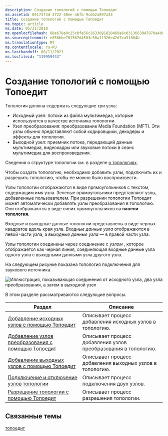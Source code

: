 ```yaml
---
description: Создание топологий с помощью Топоедит
ms.assetid: 04173f3d-3722-48ee-a6fb-9cdb2a897a33
title: Создание топологий с помощью Топоедит
ms.topic: article
ms.date: 05/31/2018
ms.openlocfilehash: 88e678e0c25cbfe56c2633091820468a6c0313663847870a4de5c912a5edae95
ms.sourcegitcommit: e858bbe701567d4583c50a11326e42d7ea51804b
ms.translationtype: MT
ms.contentlocale: ru-RU
ms.lasthandoff: 08/11/2021
ms.locfileid: "119959443"
---
```

# <a name="building-topologies-by-using-topoedit"></a>Создание топологий с помощью Топоедит

Топология должна содержать следующие три узла:

-   Исходный узел: потоки из файла мультимедиа, которые используются в качестве источника топологии.
-   Узел преобразования: преобразование Media Foundation (MFT). Эти узлы обычно представляют собой кодировщики, декодеры и эффекты для топологии.
-   Выходной узел: приемник потока, передающий данные мультимедиа, видеокадры или звуковые потоки в сеанс мультимедиа для воспроизведения.

Сведения о структуре топологии см. в разделе [о топологиях](about-topologies.md).

Чтобы создать топологию, необходимо добавить узлы, подключить их и разрешить топологию, чтобы ее можно было воспроизвести.

Узлы топологии отображаются в виде прямоугольников с текстом, содержащим имя узла. Зеленые прямоугольники представляют узлы, добавленные пользователем. При разрешении топологии Топоедит может автоматически добавлять узлы преобразования в топологию. Они отображаются в виде синих прямоугольников на **панели топология**.

Входные и выходные данные топологии представлены в виде черных квадратов вдоль края узла. *Входные данные узла* отображаются в левой части узла, а *выходные данные узла* — в правой части узла.

Узлы топологии соединены через соединение с *узлом* , которое отображается как черная линия, соединяющая входные данные узла одного узла с выходными данными узла другого узла.

На следующем рисунке показана топология подключения для звукового источника.

![Иллюстрация, показывающая соединения от исходного узла, два узла преобразования, а затем в выходной узел](images/e94b4cce-aa8a-497f-94c2-cc9dace17291.gif)

В этом разделе рассматриваются следующие вопросы.



| Раздел                                                                                          | Описание                                                    |
|------------------------------------------------------------------------------------------------|----------------------------------------------------------------|
| [Добавление исходных узлов с помощью Топоедит](adding-source-nodes-with-topoedit.md)                     | Описывает процесс добавления исходных узлов в топологию.    |
| [Добавление узлов преобразования с помощью Топоедит](adding-transform-nodes-with-topoedit.md)               | Описывает процесс добавления узлов преобразования в топологию. |
| [Добавление выходных узлов с помощью Топоедит](adding-output-nodes-with-topoedit.md)                     | Описывает процесс добавления выходных узлов в топологию.    |
| [Подключение и отключение узлов топологии](connecting-and-disconnecting-topology-nodes.md) | Описывает процесс подключения двух узлов.                 |
| [Разрешение топологии с помощью Топоедит](resolving-a-topology-with-topoedit.md)                   | Описывает процесс разрешения топологии.                  |



 

## <a name="related-topics"></a>Связанные темы

<dl> <dt>

[топоедит](topoedit.md)
</dt> </dl>

 

 



